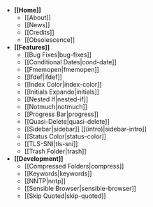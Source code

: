 - **[[Home]]**
    * [[About]]
    * [[News]]
    * [[Credits]]
    * [[Obsolescence]]
- **[[Features]]**
    * [[Bug Fixes|bug-fixes]]
    * [[Conditional Dates|cond-date]]
    * [[Fmemopen|fmemopen]]
    * [[Ifdef|ifdef]]
    * [[Index Color|index-color]]
    * [[Initials Expando|initials]]
    * [[Nested If|nested-if]]
    * [[Notmuch|notmuch]]
    * [[Progress Bar|progress]]
    * [[Quasi-Delete|quasi-delete]]
    * [[Sidebar|sidebar]] [[(intro)|sidebar-intro]]
    * [[Status Color|status-color]]
    * [[TLS-SNI|tls-sni]]
    * [[Trash Folder|trash]]
- **[[Development]]**
    * [[Compressed Folders|compress]]
    * [[Keywords|keywords]]
    * [[NNTP|nntp]]
    * [[Sensible Browser|sensible-browser]]
    * [[Skip Quoted|skip-quoted]]
